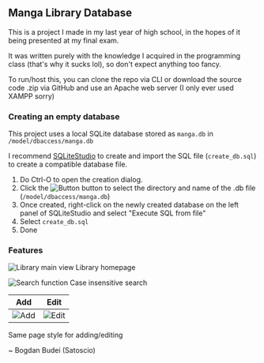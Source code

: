 ## Manga Library Database

This is a project I made in my last year of high school, in the hopes of it being presented at my final exam.

It was written purely with the knowledge I acquired in the programming class (that's why it sucks lol), so don't expect anything too fancy.



To run/host this, you can clone the repo via CLI or download the source code .zip via GitHub and use an Apache web server (I only ever used XAMPP sorry)

### Creating an empty database

This project uses a local SQLite database stored as `manga.db` in `/model/dbaccess/manga.db`

I recommend [SQLiteStudio](https://sqlitestudio.pl/) to create and import the SQL file (`create_db.sql`) to create a compatible database file.

1. Do Ctrl-O to open the creation dialog.
2. Click the ![Button](https://fumetteria.moe/wp-content/uploads/2022/12/button.png) button to select the directory and name of the .db file (`/model/dbaccess/manga.db`)
3. Once created, right-click on the newly created database on the left panel of SQLiteStudio and select "Execute SQL from file"
4. Select `create_db.sql`
5. Done

### Features

![Library main view](https://fumetteria.moe/wp-content/uploads/2022/12/homepage.png)
Library homepage

![Search function](https://fumetteria.moe/wp-content/uploads/2022/12/search.png)
Case insensitive search


| Add | Edit |
| --- | ---- |
| ![Add](https://fumetteria.moe/wp-content/uploads/2022/12/add.png) | ![Edit](https://fumetteria.moe/wp-content/uploads/2022/12/edit.png) |

Same page style for adding/editing

~ Bogdan Budei (Satoscio)